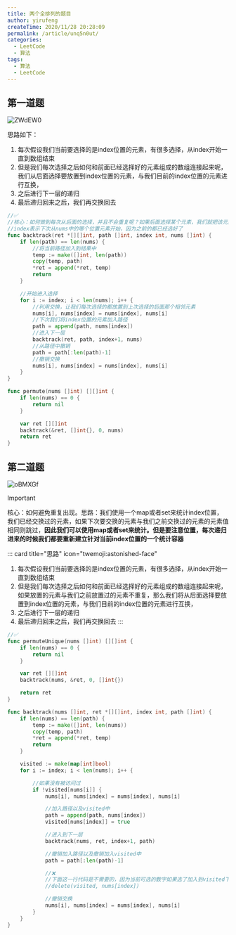```yaml
---
title: 两个全排列的题目
author: yirufeng
createTime: 2020/11/28 20:28:09
permalink: /article/unq5n0ut/
categories: 
  - LeetCode
  - 算法
tags:
  - 算法
  - LeetCode
---
```



## 第一道题

![ZWdEW0](https://cdn.jsdelivr.net/gh/sivanWu0222/ImageHosting@master/uPic/ZWdEW0.png)

<!-- more -->


思路如下：
1. 每次假设我们当前要选择的是index位置的元素，有很多选择，从index开始一直到数组结束
2. 但是我们每次选择之后如何和前面已经选择好的元素组成的数组连接起来呢，我们从后面选择要放置到index位置的元素，与我们目前的index位置的元素进行互换，
3. 之后进行下一层的递归
4. 最后递归回来之后，我们再交换回去

```go :collapsed-lines
//✅
//核心：如何做到每次从后面的选择，并且不会重复呢？如果后面选择某个元素，我们就把该元素交换到我们已经选择完的下一个元素
//index表示下次从nums中的哪个位置元素开始，因为之前的都已经选好了
func backtrack(ret *[][]int, path []int, index int, nums []int) {
	if len(path) == len(nums) {
		//将当前路径加入到结果中
		temp := make([]int, len(path))
		copy(temp, path)
		*ret = append(*ret, temp)
		return
	}

	//开始进入选择
	for i := index; i < len(nums); i++ {
		//利用交换，让我们每次选择的都放置到上次选择的后面那个相邻元素
		nums[i], nums[index] = nums[index], nums[i]
		//下次我们将index位置的元素加入路径
		path = append(path, nums[index])
		//进入下一层
		backtrack(ret, path, index+1, nums)
		//从路径中撤销
		path = path[:len(path)-1]
		//撤销交换
		nums[i], nums[index] = nums[index], nums[i]
	}
}

func permute(nums []int) [][]int {
	if len(nums) == 0 {
		return nil
	}

	var ret [][]int
	backtrack(&ret, []int{}, 0, nums)
	return ret
}
```

## 第二道题
![oBMXGf](https://cdn.jsdelivr.net/gh/sivanWu0222/ImageHosting@master/uPic/oBMXGf.png)


> [!IMPORTANT]
> 核心：如何避免重复出现。思路：我们使用一个map或者set来统计index位置，我们已经交换过的元素，如果下次要交换的元素与我们之前交换过的元素的元素值相同则跳过，**因此我们可以使用map或者set来统计。但是要注意位置，每次递归进来的时候我们都要重新建立针对当前index位置的一个统计容器**


::: card title="思路" icon="twemoji:astonished-face"
1. 每次假设我们当前要选择的是index位置的元素，有很多选择，从index开始一直到数组结束
2. 但是我们每次选择之后如何和前面已经选择好的元素组成的数组连接起来呢，如果放置的元素与我们之前放置过的元素不重复，那么我们将从后面选择要放置到index位置的元素，与我们目前的index位置的元素进行互换，
3. 之后进行下一层的递归
4. 最后递归回来之后，我们再交换回去
:::

```go :collapsed-lines
//✅
func permuteUnique(nums []int) [][]int {
	if len(nums) == 0 {
		return nil
	}

	var ret [][]int
	backtrack(nums, &ret, 0, []int{})

	return ret
}

func backtrack(nums []int, ret *[][]int, index int, path []int) {
	if len(nums) == len(path) {
		temp := make([]int, len(nums))
		copy(temp, path)
		*ret = append(*ret, temp)
		return
	}

	visited := make(map[int]bool)
	for i := index; i < len(nums); i++ {

		//如果没有被访问过
		if !visited[nums[i]] {
			nums[i], nums[index] = nums[index], nums[i]

			//加入路径以及visited中
			path = append(path, nums[index])
			visited[nums[index]] = true

			//进入到下一层
			backtrack(nums, ret, index+1, path)

			//撤销加入路径以及撤销加入visited中
			path = path[:len(path)-1]

			//❌
			//下面这一行代码是不需要的，因为当前可选的数字如果选了加入到visited下次我们就不可以再选了，所以不可以再撤销了
			//delete(visited, nums[index])

			//撤销交换
			nums[i], nums[index] = nums[index], nums[i]
		}
	}
}

```